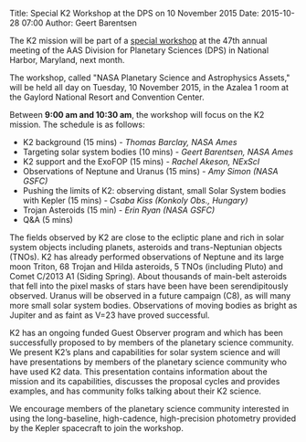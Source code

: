Title: Special K2 Workshop at the DPS on 10 November 2015
Date: 2015-10-28 07:00
Author: Geert Barentsen

The K2 mission will be part of a <a href="https://aas.org/posts/news/2015/10/dps-workshop-nasa-planetary-science-and-astrophysics-assets">special workshop</a> at the 47th annual meeting of the AAS Division for Planetary Sciences (DPS) in National Harbor, Maryland, next month.

The workshop, called "NASA Planetary Science and Astrophysics Assets," will be held all day on Tuesday, 10 November 2015, in the Azalea 1 room at the Gaylord National Resort and Convention Center.

Between <b>9:00 am and 10:30 am</b>, the workshop will focus on the K2 mission.
The schedule is as follows:

 - K2 background (15 mins) - <i>Thomas Barclay, NASA Ames</i>
 - Targeting solar system bodies (10 mins) - <i>Geert Barentsen, NASA Ames</i>
 - K2 support and the ExoFOP (15 mins) - <i>Rachel Akeson, NExScI</i> 
 - Observations of Neptune and Uranus (15 mins) - <i>Amy Simon (NASA GSFC)</i>
 - Pushing the limits of K2: observing distant, small Solar System bodies with Kepler (15 mins) - <i>Csaba Kiss (Konkoly Obs., Hungary)</i>
 - Trojan Asteroids (15 min) - <i>Erin Ryan (NASA GSFC)</i>
 - Q&A (5 mins)

The fields observed by K2 are close to the ecliptic plane
and rich in solar system objects including planets, asteroids 
and trans-Neptunian objects (TNOs). 
K2 has already performed observations of Neptune and its large moon Triton, 68 Trojan and Hilda asteroids, 5 TNOs (including Pluto) and Comet C/2013 A1 (Siding Spring). About thousands of main-belt asteroids that fell into the pixel masks of stars have been have been serendipitously observed. Uranus will be observed in a future campaign (C8), as will many more small solar system bodies. Observations of moving bodies as bright as Jupiter and as faint as V=23 have proved successful.

K2 has an ongoing funded Guest Observer program and which has been successfully proposed to by members of the planetary science community. We present K2’s plans and capabilities for solar system science and will have presentations by members of the planetary science community who have used K2 data. This presentation contains information about the mission and its capabilities, discusses the proposal cycles and provides examples, and has community folks talking about their K2 science.

We encourage members of the planetary science community interested in using the long-baseline, high-cadence, high-precision photometry provided by the Kepler spacecraft to join the workshop.
